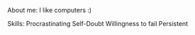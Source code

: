 About me:
  I like computers :)

Skills:
  Procrastinating
  Self-Doubt
  Willingness to fail
  Persistent
